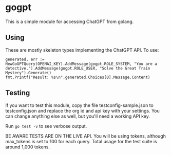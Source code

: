 # gogpt

This is a simple module for accessing ChatGPT from golang.

## Using

These are mostly skeleton types implementing the ChatGPT API. To use:

```
generated, err := NewGoGPTQuery(OPENAI_KEY).AddMessage(gogpt.ROLE_SYSTEM, "You are a detective.").AddMessage(gogpt.ROLE_USER, "Solve the Great Train Mystery").Generate()
fmt.Printf("Result: %s\n",generated.Choices[0].Message.Content)
```

## Testing

If you want to test this module, copy the file testconfig-sample.json to testconfig.json and replace the org id and api key with your settings. You can change anything else as well, but you'll need a working API key.

Run ```go test -v``` to see verbose output.

BE AWARE TESTS ARE ON THE LIVE API. You will be using tokens, although max_tokens is set to 100 for each query. Total usage for the test suite is around 1,000 tokens.
